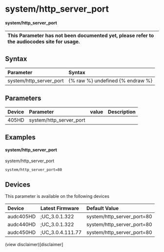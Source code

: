 ﻿---
description: system/http_server_port
search: false
---

# system/http_server_port

#### system/http_server_port


| This Parameter has not been documented yet, please refer to the audiocodes site for usage.  |
| :--- |

## Syntax
| Parameter | Syntax |
| :--- | :--- |
|system/http_server_port | {% raw %} undefined {% endraw %} |

## Parameters
|Device|Parameter|value|Description|
|:---|:---|:---|:---|
| 405HD | system/http_server_port |  |  |

## Examples
#### system/http_server_port

system/http_server_port

```
system/http_server_port=80
```

## Devices
This parameter is available on the following devices

| Device | Latest Firmware | Default Value |
|:---|:---|:---|
| audc405HD | ;UC_3.0.1.322 | system/http_server_port=80 
| audc440HD | ;UC_3.0.1.322 | system/http_server_port=80 
| audc450HD | ;UC_3.0.4.111.77 | system/http_server_port=80 

(view disclaimer)[disclaimer]
